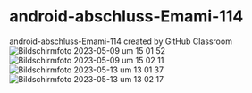 # android-abschluss-Emami-114
android-abschluss-Emami-114 created by GitHub Classroom
![Bildschirmfoto 2023-05-09 um 15 01 52](https://github.com/SI-Classroom-Batch-006/android-abschluss-Emami-114/assets/114245656/4c01a623-4c96-4685-bcc5-1ac0bf11106d)![Bildschirmfoto 2023-05-09 um 15 02 11](https://github.com/SI-Classroom-Batch-006/android-abschluss-Emami-114/assets/114245656/7fdae4d7-cccf-4c4d-94ae-d0da69d65ee9)
![Bildschirmfoto 2023-05-13 um 13 01 37](https://github.com/SI-Classroom-Batch-006/android-abschluss-Emami-114/assets/114245656/461e4a71-4950-48ac-824a-5e77558024b5)
![Bildschirmfoto 2023-05-13 um 13 02 17](https://github.com/SI-Classroom-Batch-006/android-abschluss-Emami-114/assets/114245656/a6a50842-c83c-44bb-9428-3a3988ffc364)
